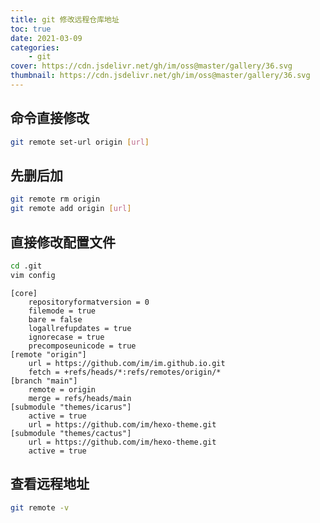 ```yaml
---
title: git 修改远程仓库地址
toc: true
date: 2021-03-09
categories:
    - git
cover: https://cdn.jsdelivr.net/gh/im/oss@master/gallery/36.svg
thumbnail: https://cdn.jsdelivr.net/gh/im/oss@master/gallery/36.svg
---
```



## 命令直接修改

```bash
git remote set-url origin [url]
```

## 先删后加

```bash
git remote rm origin
git remote add origin [url]
```

<!--more-->

## 直接修改配置文件

```bash
cd .git
vim config
```

```
[core]
	repositoryformatversion = 0
	filemode = true
	bare = false
	logallrefupdates = true
	ignorecase = true
	precomposeunicode = true
[remote "origin"]
	url = https://github.com/im/im.github.io.git
	fetch = +refs/heads/*:refs/remotes/origin/*
[branch "main"]
	remote = origin
	merge = refs/heads/main
[submodule "themes/icarus"]
	active = true
	url = https://github.com/im/hexo-theme.git
[submodule "themes/cactus"]
	url = https://github.com/im/hexo-theme.git
	active = true
```

## 查看远程地址

```bash
git remote -v
```

